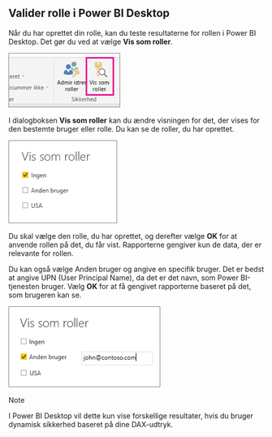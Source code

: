 ## <a name="validating-the-role-within-power-bi-desktop"></a>Valider rolle i Power BI Desktop
Når du har oprettet din rolle, kan du teste resultaterne for rollen i Power BI Desktop. Det gør du ved at vælge **Vis som roller**.

![](./media/rls-desktop-view-as-roles/powerbi-desktop-rls-view-as-roles.png)

I dialogboksen **Vis som roller** kan du ændre visningen for det, der vises for den bestemte bruger eller rolle. Du kan se de roller, du har oprettet.

![](./media/rls-desktop-view-as-roles/powerbi-desktop-rls-view-as-roles-dialog.png)

Du skal vælge den rolle, du har oprettet, og derefter vælge **OK** for at anvende rollen på det, du får vist. Rapporterne gengiver kun de data, der er relevante for rollen.

Du kan også vælge Anden bruger og angive en specifik bruger. Det er bedst at angive UPN (User Principal Name), da det er det navn, som Power BI-tjenesten bruger. Vælg **OK** for at få gengivet rapporterne baseret på det, som brugeren kan se. 

![](./media/rls-desktop-view-as-roles/powerbi-desktop-rls-other-user.png)

> [!NOTE]
> I Power BI Desktop vil dette kun vise forskellige resultater, hvis du bruger dynamisk sikkerhed baseret på dine DAX-udtryk.
> 
> 

